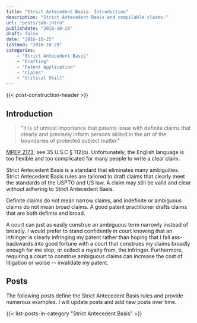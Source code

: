 ```yaml
---
title: "Strict Antecedent Basis: Introduction"
description: "Strict Antecedent Basis and compilable claims."
url: "posts/sab-intro"
publishdate: "2016-10-28"
draft: false
date: "2016-10-25"
lastmod: "2016-10-29"
categories: 
    - "Strict Antecedent Basis"
    - "Drafting"
    - "Patent Application"
    - "Claims"
    - "Critical Skill"
---
```


{{< post-construction-header >}}

## Introduction

> "It is of utmost importance that patents issue with definite claims that clearly and precisely inform persons skilled in the art of the boundaries of protected subject matter."

[MPEP 2173](https://www.uspto.gov/web/offices/pac/mpep/s2173.html); see 35 U.S.C § 112(b). Unfortunately, the English language is too flexible and too complicated for many people to write a clear claim.

Strict Antecedent Basis is a standard that eliminates many ambiguities. Strict Antecedent Basis rules are tailored to draft claims that clearly meet the standards of the USPTO and US law. A claim may still be valid and clear without adhering to Strict Antecedent Basis.

Definite claims do not mean narrow claims, and indefinite or ambiguous claims do not mean broad claims. A good patent practitioner drafts claims that are both definite and broad. 

A court can just as easily construe an ambiguous term narrowly instead of broadly. I would prefer to stand confidently in court knowing that an infringer is clearly infringing my patent rather than hoping that I fall ass-backwards into good fortune with a court that construes my claims broadly enough for me stop, or collect a royalty from, the infringer. Furthermore, requiring a court to construe ambiguous claims can increase the cost of litigation or worse -- invalidate my patent.

## Posts

The following posts define the Strict Antecedent Basis rules and provide numerous examples. I will update posts and add new posts over time.

{{< list-posts-in-category "Strict Antecedent Basis" >}}
